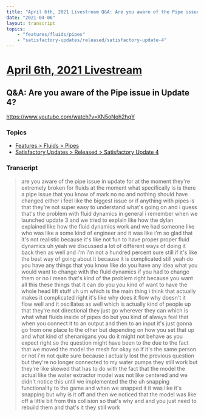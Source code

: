 ```yaml
---
title: "April 6th, 2021 Livestream Q&A: Are you aware of the Pipe issue in Update 4?"
date: "2021-04-06"
layout: transcript
topics:
    - "features/fluids/pipes"
    - "satisfactory-updates/released/satisfactory-update-4"
---
```

# [April 6th, 2021 Livestream](../2021-04-06.md)
## Q&A: Are you aware of the Pipe issue in Update 4?
https://www.youtube.com/watch?v=XN5oNoh2hqY

### Topics
* [Features > Fluids > Pipes](../topics/features/fluids/pipes.md)
* [Satisfactory Updates > Released > Satisfactory Update 4](../topics/satisfactory-updates/released/satisfactory-update-4.md)

### Transcript

> are you aware of the pipe issue in update for at the moment they're extremely broken for fluids at the moment what specifically is is there a pipe issue that you know of mark no no and nothing should have changed either i feel like the biggest issue or if anything with pipes is that they're not super easy to understand what's going on and i guess that's the problem with fluid dynamics in general i remember when we launched update 3 and we tried to explain like how the dylan explained like how the fluid dynamics work and we had someone like who was like a some kind of engineer and it was like i'm so glad that it's not realistic because it's like not fun to have proper proper fluid dynamics uh yeah we discussed a lot of different ways of doing it back then as well and i'm i'm not a hundred percent sure still if it's like the best way of going about it because it is complicated still yeah do you have any things that you know like do you have any idea what you would want to change with the fluid dynamics if you had to change them or no i mean that's kind of the problem right because you want all this these things that it can do you you kind of want to have the whole head lift stuff uh um which is the main thing i think that actually makes it complicated right it's like why does it flow why doesn't it flow well and it oscillates as well which is actually kind of people up that they're not directional they just go wherever they can which is what what fluids inside of pipes do but you kind of always feel that when you connect it to an output and then to an input it's just gonna go from one place to the other but depending on how you set that up and what kind of shenanigans you do it might not behave as you expect right so the question might have been to the due to the fact that we moved the model the mesh for okay so if it's the same person or not i'm not quite sure because i actually lost the previous question but they're no longer connected to my water pumps they still work but they're like skewed that has to do with the fact that the model the actual like the water extractor model was not like centered and we didn't notice this until we implemented the the uh snapping functionality to the game and when we snapped it it was like it's snapping but why is it off and then we noticed that the model was like off a little bit from this collision so that's why and and you just need to rebuild them and that's it they still work
